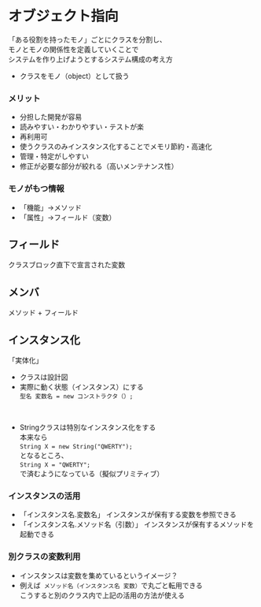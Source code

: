 # オブジェクト指向
「ある役割を持ったモノ」ごとにクラスを分割し、  
モノとモノの関係性を定義していくことで  
システムを作り上げようとするシステム構成の考え方  
- クラスをモノ（object）として扱う  
  
### メリット
- 分担した開発が容易
- 読みやすい・わかりやすい・テストが楽
- 再利用可
- 使うクラスのみインスタンス化することでメモリ節約・高速化
- 管理・特定がしやすい
- 修正が必要な部分が絞れる（高いメンテナンス性）  
  
### モノがもつ情報
- 「機能」→メソッド
- 「属性」→フィールド（変数）  
  
## フィールド
クラスブロック直下で宣言された変数

## メンバ
メソッド + フィールド  
  
## インスタンス化
「実体化」
- クラスは設計図
- 実際に動く状態（インスタンス）にする  
`型名 変数名 = new コンストラクタ（）;`

<br>
  
- Stringクラスは特別なインスタンス化をする  
本来なら  
`String X = new String("QWERTY");`  
となるところ、  
`String X = "QWERTY";`  
で済むようになっている（擬似プリミティブ）  
  
### インスタンスの活用
- 「インスタンス名.変数名」
インスタンスが保有する変数を参照できる
- 「インスタンス名.メソッド名（引数）」
インスタンスが保有するメソッドを起動できる

### 別クラスの変数利用
- インスタンスは変数を集めているというイメージ？
- 例えば` メソッド名（インスタンス名 変数）`で丸ごと転用できる  
こうすると別のクラス内で上記の活用の方法が使える
